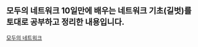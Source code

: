 ## 모두의 네트워크 10일만에 배우는 네트워크 기초(길벗)를 토대로 공부하고 정리한 내용입니다.

[모두의 네트워크](http://www.yes24.com/Product/Goods/61794014)
